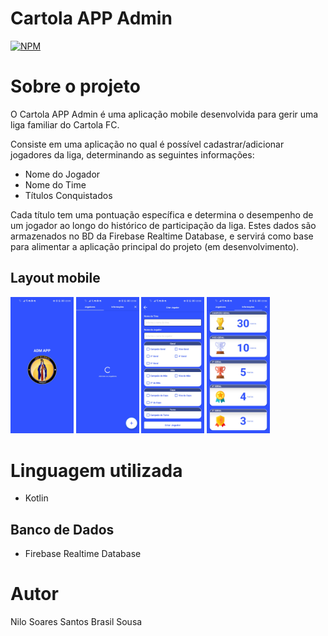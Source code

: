 # Cartola APP Admin
[![NPM](https://img.shields.io/npm/l/react)](https://github.com/devnilobrasil/CartolaLigas/blob/master/License) 

# Sobre o projeto

O Cartola APP Admin é uma aplicação mobile desenvolvida para gerir uma liga familiar do Cartola FC. 

Consiste em uma aplicação no qual é possível cadastrar/adicionar jogadores da liga, determinando as seguintes informações:
- Nome do Jogador
- Nome do Time
- Títulos Conquistados

Cada título tem uma pontuação específica e determina o desempenho de um jogador ao longo do histórico de participação da liga. Estes dados são armazenados no BD da Firebase Realtime Database, e servirá como base para alimentar a aplicação principal do projeto (em desenvolvimento).

## Layout mobile
<img src="https://github.com/devnilobrasil/assets/blob/main/cartolaAppAdmin/splash.png" width="20%" height="20%"> <img src="https://github.com/devnilobrasil/assets/blob/main/cartolaAppAdmin/screen1.png" width="20%" height="20%">
<img src="https://github.com/devnilobrasil/assets/blob/main/cartolaAppAdmin/screen2.png" width="20%" height="20%"> <img src="https://github.com/devnilobrasil/assets/blob/main/cartolaAppAdmin/screen3.png" width="20%" height="20%">

# Linguagem utilizada
- Kotlin

## Banco de Dados
- Firebase Realtime Database

# Autor

Nilo Soares Santos Brasil Sousa

